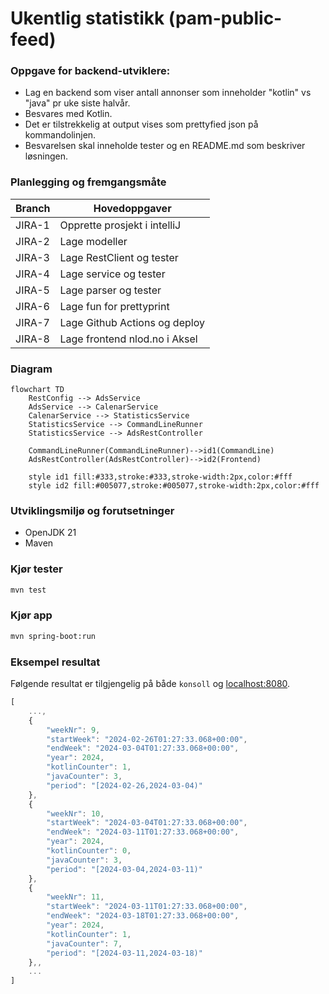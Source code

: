 # Ukentlig statistikk (pam-public-feed)

### Oppgave for backend-utviklere:

* Lag en backend som viser antall annonser som inneholder "kotlin" vs "java" pr uke siste halvår.
* Besvares med Kotlin.
* Det er tilstrekkelig at output vises som prettyfied json på kommandolinjen.
* Besvarelsen skal inneholde tester og en README.md som beskriver løsningen.


### Planlegging og fremgangsmåte

| Branch | Hovedoppgaver                 |
|--------|-------------------------------|
| JIRA-1 | Opprette prosjekt i intelliJ  |
| JIRA-2 | Lage modeller                 |
| JIRA-3 | Lage RestClient og tester     |
| JIRA-4 | Lage service og tester        |
| JIRA-5 | Lage parser og tester         |
| JIRA-6 | Lage fun for prettyprint      |
| JIRA-7 | Lage Github Actions og deploy |
| JIRA-8 | Lage frontend nlod.no i Aksel |


### Diagram

```mermaid
flowchart TD
    RestConfig --> AdsService
    AdsService --> CalenarService
    CalenarService --> StatisticsService
    StatisticsService --> CommandLineRunner
    StatisticsService --> AdsRestController

    CommandLineRunner(CommandLineRunner)-->id1(CommandLine)
    AdsRestController(AdsRestController)-->id2(Frontend)

    style id1 fill:#333,stroke:#333,stroke-width:2px,color:#fff
    style id2 fill:#005077,stroke:#005077,stroke-width:2px,color:#fff
```

### Utviklingsmiljø og forutsetninger

* OpenJDK 21
* Maven

### Kjør tester

```sh
mvn test
```

### Kjør app

```sh
mvn spring-boot:run
```

### Eksempel resultat

Følgende resultat er tilgjengelig på både `konsoll` og  [localhost:8080](http://localhost:8080/).

```javascript
[
    ...,
    {
        "weekNr": 9,
        "startWeek": "2024-02-26T01:27:33.068+00:00",
        "endWeek": "2024-03-04T01:27:33.068+00:00",
        "year": 2024,
        "kotlinCounter": 1,
        "javaCounter": 3,
        "period": "[2024-02-26,2024-03-04)"
    },
    {
        "weekNr": 10,
        "startWeek": "2024-03-04T01:27:33.068+00:00",
        "endWeek": "2024-03-11T01:27:33.068+00:00",
        "year": 2024,
        "kotlinCounter": 0,
        "javaCounter": 3,
        "period": "[2024-03-04,2024-03-11)"
    },
    {
        "weekNr": 11,
        "startWeek": "2024-03-11T01:27:33.068+00:00",
        "endWeek": "2024-03-18T01:27:33.068+00:00",
        "year": 2024,
        "kotlinCounter": 1,
        "javaCounter": 7,
        "period": "[2024-03-11,2024-03-18)"
    },,
    ... 
]

```